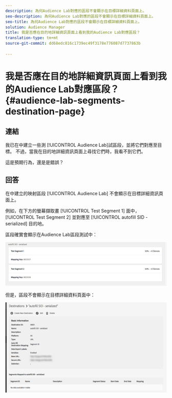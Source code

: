 ```yaml
---
description: 為何Audience Lab對應的區段不會顯示在目標詳細資料頁面上。
seo-description: 為何Audience Lab對應的區段不會顯示在目標詳細資料頁面上。
seo-title: 為何Audience Lab對應的區段不會顯示在目標詳細資料頁面上。
solution: Audience Manager
title: 我是否應在目的地詳細資訊頁面上看到我的Audience Lab對應區段？
translation-type: tm+mt
source-git-commit: dd68edc816c1739ec49f3178e776087d7737863b

---
```



# 我是否應在目的地詳細資訊頁面上看到我的Audience Lab對應區段？ {#audience-lab-segments-destination-page}

## 連結

我已在中建立一些測 [!UICONTROL Audience Lab]試區段，並將它們對應至目標。 不過，當我在目的地詳細資訊頁面上尋找它們時，我看不到它們。

這是預期行為，還是是錯誤？

## 回答

在中建立的映射區段 [!UICONTROL Audience Lab] 不會顯示在目標詳細資訊頁面上。

例如，在下方的螢幕擷取畫 [!UICONTROL Test Segment 1] 面中， [!UICONTROL Test Segment 2] 並對應至 [!UICONTROL autofill SID - serialized] 目的地。

區段確實會顯示在Audience Lab區段測試中：

![Audience Lab區段檢視的影像](assets/should_i_see_my_aamlab01.png)

但是，區段不會顯示在目標詳細資料頁面中：

![目標詳細資訊頁面的影像](assets/should_i_see_my_aamlab02.png)